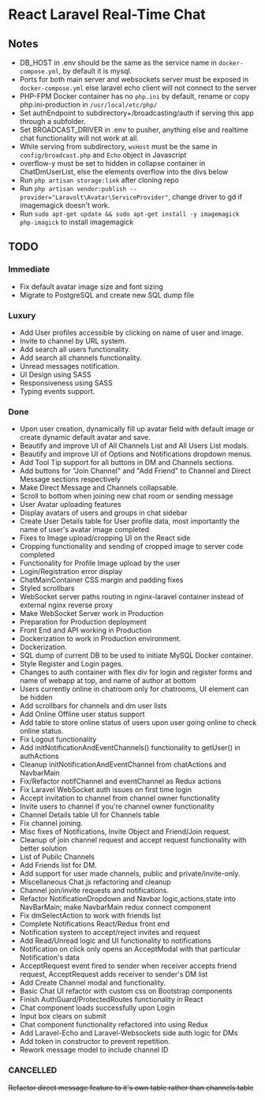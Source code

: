# React Laravel Real-Time Chat

## Notes

- DB_HOST in .env should be the same as the service name in `docker-compose.yml`, by default it is mysql.
- Ports for both main server and websockets server must be exposed in `docker-compose.yml` else laravel echo client will not connect to the server
- PHP-FPM Docker container has no `php.ini` by default, rename or copy php.ini-production in `/usr/local/etc/php/`
- Set authEndpoint to subdirectory+/broadcasting/auth if serving this app through a subfolder.
- Set BROADCAST_DRIVER in .env to pusher, anything else and realtime chat functionality will not work at all.
- While serving from subdirectory, `wsHost` must be the same in `config/broadcast.php` and `Echo` object in Javascript
- overflow-y must be set to hidden in collapse container in ChatDmUserList, else the elements overflow into the divs below
- Run `php artisan storage:link` after cloning repo
- Run `php artisan vendor:publish --provider="Laravolt\Avatar\ServiceProvider"`, change driver to gd if imagemagick doesn't work.
- Run `sudo apt-get update && sudo apt-get install -y imagemagick php-imagick` to install imagemagick

## TODO

### Immediate

- Fix default avatar image size and font sizing
- Migrate to PostgreSQL and create new SQL dump file

### Luxury

- Add User profiles accessible by clicking on name of user and image.
- Invite to channel by URL system.
- Add search all users functionality.
- Add search all channels functionality.
- Unread messages notification.
- UI Design using SASS
- Responsiveness using SASS
- Typing events support.


### Done

- Upon user creation, dynamically fill up avatar field with default image or create dynamic default avatar and save.
- Beautify and improve UI of All Channels List and All Users List modals.
- Beautify and improve UI of Options and Notifications dropdown menus.
- Add Tool Tip support for all buttons in DM and Channels sections.
- Add buttons for "Join Channel" and "Add Friend" to Channel and Direct Message sections respectively
- Make Direct Message and Channels collapsable.
- Scroll to bottom when joining new chat room or sending message
- User Avatar uploading features
- Display avatars of users and groups in chat sidebar
- Create User Details table for User profile data, most importantly the name of user's avatar image completed
- Fixes to Image upload/cropping UI on the React side
- Cropping functionality and sending of cropped image to server code completed
- Functionality for Profile Image upload by the user
- Login/Registration error display
- ChatMainContainer CSS margin and padding fixes
- Styled scrollbars
- WebSocket server paths routing in nginx-laravel container instead of external nginx reverse proxy
- Make WebSocket Server work in Production 
- Preparation for Production deployment
- Front End and API working in Production
- Dockerization to work in Production environment.
- Dockerization.
- SQL dump of current DB to be used to initiate MySQL Docker container.
- Style Register and Login pages.
- Changes to auth container with flex div for login and register forms and name of webapp at top, and name of author at bottom
- Users currently online in chatroom only for chatrooms, UI element can be hidden
- Add scrollbars for channels and dm user lists 
- Add Online Offline user status support
- Add table to store online status of users upon user going online to check online status.
- Fix Logout functionality
- Add initNotificationAndEventChannels() functionality to getUser() in authActions
- Cleanup initNotificationAndEventChannel from chatActions and NavbarMain
- Fix/Refactor notifChannel and eventChannel as Redux actions
- Fix Laravel WebSocket auth issues on first time login
- Accept invitation to channel from channel owner functionality
- Invite users to channel if you're channel owner functionality
- Channel Details table UI for Channels table
- Fix channel joining.
- Misc fixes of Notifications, Invite Object and Friend/Join request.
- Cleanup of join channel request and accept request functionality with better solution
- List of Pubilc Channels
- Add Friends list for DM.
- Add support for user made channels, public and private/invite-only.
- Miscellaneous Chat.js refactoring and cleanup
- Channel join/invite requests and notifications.
- Refactor NotificationDropdown and Navbar logic,actions,state into NavBarMain; make NavbarMain redux connect component
- Fix dmSelectAction to work with friends list
- Complete Notifications React/Redux front end 
- Notification system to accept/reject invites and request
- Add Read/Unread logic and UI functionality to notifications
- Notification on click only opens an AcceptModal with that particular Notification's data
- AcceptRequest event fired to sender when receiver accepts friend request, AcceptRequest adds receiver to sender's DM list
- Add Create Channel modal and functionality.
- Basic Chat UI refactor with custom css on Bootstrap components
- Finish AuthGuard/ProtectedRoutes functionality in React
- Chat component loads successfully upon Login
- Input box clears on submit
- Chat component functionality refactored into using Redux
- Add Laravel-Echo and Laravel-Websockets side auth logic for DMs
- Add token in constructor to prevent repetition.
- Rework message model to include channel ID

### CANCELLED

<del>Refactor direct message feature to it's own table rather than channels table</del>
